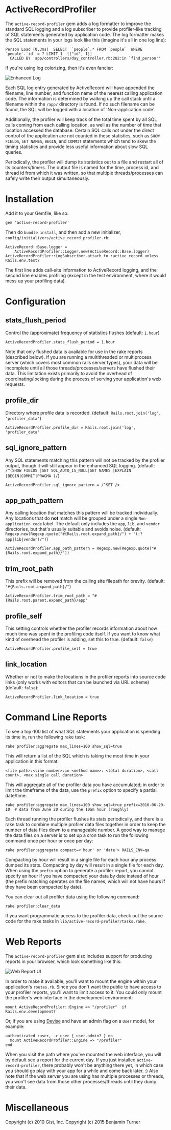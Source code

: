 ActiveRecordProfiler
====================

The `active-record-profiler` gem adds a log formatter to improve the standard SQL logging and a log subscriber to provide profiler-like tracking of SQL statements generated by application code. The log formatter makes the SQL statements in your logs look like this (imagine it's all in one log line):

    Person Load (0.3ms)  SELECT  `people`.* FROM `people`  WHERE `people`.`id` = ? LIMIT 1  [["id", 1]] 
      CALLED BY 'app/controllers/day_controller.rb:282:in `find_person''

If you're using log colorizing, then it's even fancier:

![Enhanced Log](./screenshots/enhanced-log.png?raw=true)

Each SQL log entry generated by ActiveRecord will have appended the filename, line number, and function name of the nearest calling application code. The information is determined by walking up the call stack until a filename within the `/app/` directory is found. If no such filename can be found, the SQL will be logged with a location of 'Non-application code'.

Additionally, the profiler will keep track of the total time spent by all SQL calls coming from each calling location, as well as the number of time that location accessed the database. Certain SQL calls not under the direct control of the application are not counted in these statistics, such as `SHOW FIELDS`, `SET NAMES`, `BEGIN`, and `COMMIT` statements which tend to skew the timing statistics and provide less useful information about slow SQL queries.

Periodically, the profiler will dump its statistics out to a file and restart all of its counters/timers. The output file is named for the time, process id, and thread id from which it was written, so that multiple threads/processes can safely write their output simultaneously.

Installation
============
Add it to your Gemfile, like so:

    gem 'active-record-profiler'

Then do `bundle install`, and then add a new initializer, `config/initializers/active_record_profiler.rb`:

    ActiveRecord::Base.logger =
        ActiveRecordProfiler::Logger.new(ActiveRecord::Base.logger)
    ActiveRecordProfiler::LogSubscriber.attach_to :active_record unless Rails.env.test?

The first line adds call-site information to ActiveRecord logging, and the second line enables profiling (except in the test environment, where it would mess up your profiling data).

Configuration
=============

## stats_flush_period ##
Control the (approximate) frequency of statistics flushes (default: `1.hour`)

    ActiveRecordProfiler.stats_flush_period = 1.hour

Note that only flushed data is available for use in the rake reports (described below). If you are running a multithreaded or multiprocess server (which covers most common rails server types), your data will be incomplete until all those threads/processes/servers have flushed their data. This limitation exists primarily to avoid the overhead of coordinating/locking during the process of serving your application's web requests.

## profile_dir ##
Directory where profile data is recorded. (default: `Rails.root,join('log', 'profiler_data'`)

    ActiveRecordProfiler.profile_dir = Rails.root.join('log', 'profiler_data'

## sql_ignore_pattern ##
Any SQL statements matching this pattern will not be tracked by the profiler output, though it will still appear in the enhanced SQL logging. (default: `/^(SHOW FIELDS |SET SQL_AUTO_IS_NULL|SET NAMES |EXPLAIN |BEGIN|COMMIT|PRAGMA )/`)

    ActiveRecordProfiler.sql_ignore_pattern = /^SET /x

## app_path_pattern ##
 Any calling location that matches this pattern will be tracked individually. Any locations that do __not__ match will be grouped under a single `Non-application code` label. The default only includes the `app`, `lib`, and `vendor` directories, but that's usually suitable and avoids noise. (default: `Regexp.new(Regexp.quote("#{Rails.root.expand_path}/") + "(:?app|lib|vendor)/")`)

    ActiveRecordProfiler.app_path_pattern = Regexp.new(Regexp.quote("#{Rails.root.expand_path}/"))

## trim_root_path ##
This prefix will be removed from the calling site filepath for brevity. (default: `"#{Rails.root.expand_path}/"`)

    ActiveRecordProfiler.trim_root_path = "#{Rails.root.parent.expand_path}/app"

## profile_self ##
This setting controls whether the profiler records information about how much time was spent in the profiling code itself. If you want to know what kind of overhead the profiler is adding, set this to true. (default: `false`)

    ActiveRecordProfiler.profile_self = true


## link_location ##
Whether or not to make the locations in the profiler reports into source code links (only works with editors that can be launched via URL scheme) (default: `false`):

    ActiveRecordProfiler.link_location = true


Command Line Reports
====================
To see a top-100 list of what SQL statements your application is spending its time in, run the following rake task:

    rake profiler:aggregate max_lines=100 show_sql=true

This will return a list of the SQL which is taking the most time in your application in this format:

    <file path>:<line number>:in <method name>: <total duration>, <call count>, <max single call duration>

This will aggregate all of the profiler data you have accumulated; in order to limit the timeframe of the data, use the `prefix` option to specify a partial date/time:

    rake profiler:aggregate max_lines=100 show_sql=true prefix=2010-06-20-10  # data from June 20 during the 10am hour (roughly)

Each thread running the profiler flushes its stats periodically, and there is a rake task to combine multiple profiler data files together in order to keep the number of data files down to a manageable number. A good way to manage the data files on a server is to set up a cron task to run the following command once per hour or once per day:

    rake profiler:aggregate compact=<'hour' or 'date'> RAILS_ENV=qa

Compacting by hour will result in a single file for each hour any process dumped its stats. Compacting by day will result in a single file for each day. When using the `prefix` option to generate a profiler report, you cannot specify an hour if you have compacted your data by date instead of hour (the prefix matching operates on the file names, which will not have hours if they have been compacted by date).

You can clear out all profiler data using the following command:

    rake profiler:clear_data
  
If you want programmatic access to the profiler data, check out the source code for the rake tasks in `lib/active-record-profiler/tasks.rake`.


Web Reports
===========

The `active-record-profiler` gem also includes support for producing reports in your browser, which look something like this:

![Web Report UI](./screenshots/web-reports.png?raw=true)
 
In order to make it available, you'll want to mount the engine within your application's `routes.rb`. Since you don't want the public to have access to your profiler reports, you'll want to limit access to it. You could only mount the profiler's web interface in the development environment:

    mount ActiveRecordProfiler::Engine => "/profiler"  if Rails.env.development?

Or, if you are using [Devise](https://github.com/plataformatec/devise) and have an admin flag on a `User` model, for example:

    authenticated :user, -> user { user.admin? } do
      mount ActiveRecordProfiler::Engine => "/profiler"
    end

When you visit the path where you've mounted the web interface, you will by default see a report for the current day. If you just installed `active-record-profiler`, there probably won't be anything there yet, in which case you should go play with your app for a while and come back later. :) Also note that if the web server you are using has multiple processes or threads, you won't see data from those other processes/threads until they dump their data.

Miscellaneous
=============

Copyright (c) 2010 Gist, Inc.
Copyright (c) 2015 Benjamin Turner
